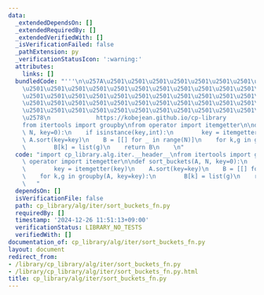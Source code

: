 ```yaml
---
data:
  _extendedDependsOn: []
  _extendedRequiredBy: []
  _extendedVerifiedWith: []
  _isVerificationFailed: false
  _pathExtension: py
  _verificationStatusIcon: ':warning:'
  attributes:
    links: []
  bundledCode: "'''\n\u257A\u2501\u2501\u2501\u2501\u2501\u2501\u2501\u2501\u2501\u2501\
    \u2501\u2501\u2501\u2501\u2501\u2501\u2501\u2501\u2501\u2501\u2501\u2501\u2501\
    \u2501\u2501\u2501\u2501\u2501\u2501\u2501\u2501\u2501\u2501\u2501\u2501\u2501\
    \u2501\u2501\u2501\u2501\u2501\u2501\u2501\u2501\u2501\u2501\u2501\u2501\u2501\
    \u2501\u2501\u2501\u2501\u2501\u2501\u2501\u2501\u2501\u2501\u2501\u2501\u2501\
    \u2578\n             https://kobejean.github.io/cp-library               \n'''\n\
    from itertools import groupby\nfrom operator import itemgetter\n\ndef sort_buckets(A,\
    \ N, key=0):\n    if isinstance(key,int):\n        key = itemgetter(key)\n   \
    \ A.sort(key=key)\n    B = [[] for _ in range(N)]\n    for k,g in groupby(A, key=key):\n\
    \        B[k] = list(g)\n    return B\n    \n"
  code: "import cp_library.alg.iter.__header__\nfrom itertools import groupby\nfrom\
    \ operator import itemgetter\n\ndef sort_buckets(A, N, key=0):\n    if isinstance(key,int):\n\
    \        key = itemgetter(key)\n    A.sort(key=key)\n    B = [[] for _ in range(N)]\n\
    \    for k,g in groupby(A, key=key):\n        B[k] = list(g)\n    return B\n \
    \   "
  dependsOn: []
  isVerificationFile: false
  path: cp_library/alg/iter/sort_buckets_fn.py
  requiredBy: []
  timestamp: '2024-12-26 11:51:13+09:00'
  verificationStatus: LIBRARY_NO_TESTS
  verifiedWith: []
documentation_of: cp_library/alg/iter/sort_buckets_fn.py
layout: document
redirect_from:
- /library/cp_library/alg/iter/sort_buckets_fn.py
- /library/cp_library/alg/iter/sort_buckets_fn.py.html
title: cp_library/alg/iter/sort_buckets_fn.py
---
```

